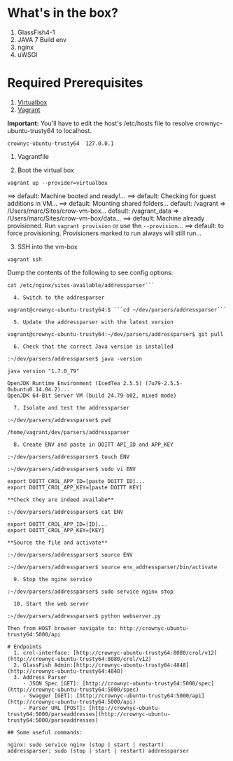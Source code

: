 # What's in the box?

  1. GlassFish4-1
  2. JAVA 7 Build env
  3. nginx
  4. uWSGI

# Required Prerequisites

  1. [Virtualbox](https://www.virtualbox.org/)
  2. [Vagrant](https://www.vagrantup.com/)

**Important:** You'll have to edit the host's /etc/hosts file to resolve crownyc-ubuntu-trusty64 to localhost.

```crownyc-ubuntu-trusty64	127.0.0.1```

  1. Vagrantfile

  2. Boot the virtual box

```vagrant up --provider=virtualbox```

==> default: Machine booted and ready!...
==> default: Checking for guest additions in VM...
==> default: Mounting shared folders...
    default: /vagrant => /Users/marc/Sites/crow-vm-box...
    default: /vagrant_data => /Users/marc/Sites/crow-vm-box/data...
    ==> default: Machine already provisioned. Run `vagrant provision` or use the `--provision`...
    ==> default: to force provisioning. Provisioners marked to run always will still run...

  3. SSH into the vm-box

```vagrant ssh```

Dump the contents of the following to see config options:

```cat /etc/init/addressparser.conf...
cat /etc/nginx/sites-available/addressparser```

  4. Switch to the addresparser 

vagrant@crownyc-ubuntu-trusty64:$ ```cd ~/dev/parsers/addressparser```

  5. Update the addressparser with the latest version

vagrant@crownyc-ubuntu-trusty64:~/dev/parsers/addressparser$ git pull

  6. Check that the correct Java version is installed

:~/dev/parsers/addressparser$ java -version

java version "1.7.0_79"

OpenJDK Runtime Environment (IcedTea 2.5.5) (7u79-2.5.5-0ubuntu0.14.04.2)...
OpenJDK 64-Bit Server VM (build 24.79-b02, mixed mode)

  7. Isolate and test the addressparser

:~/dev/parsers/addressparser$ pwd

/home/vagrant/dev/parsers/addressparser

  8. Create ENV and paste in DOITT API_ID and APP_KEY

:~/dev/parsers/addressparser$ touch ENV

:~/dev/parsers/addressparser$ sudo vi ENV

export DOITT_CROL_APP_ID=[paste DOITT ID]...
export DOITT_CROL_APP_KEY=[paste DOITT KEY]

**Check they are indeed availabe**

:~/dev/parsers/addressparser$ cat ENV

export DOITT_CROL_APP_ID=[ID]...
export DOITT_CROL_APP_KEY=[KEY]

**Source the file and activate**

:~/dev/parsers/addressparser$ source ENV

:~/dev/parsers/addressparser$ source env_addressparser/bin/activate

  9. Stop the nginx service

:~/dev/parsers/addressparser$ sudo service nginx stop

  10. Start the web server

:~/dev/parsers/addressparser$ python webserver.py

Then from HOST browser navigate to: http://crownyc-ubuntu-trusty64:5000/api

# Endpoints 
  1. crol-interface: [http://crownyc-ubuntu-trusty64:8080/crol/v12](http://crownyc-ubuntu-trusty64:8080/crol/v12)
  2. GlassFish Admin:[http://crownyc-ubuntu-trusty64:4848](http://crownyc-ubuntu-trusty64:4848)
  3. Address Parser 
     - JSON Spec [GET]: [http://crownyc-ubuntu-trusty64:5000/spec](http://crownyc-ubuntu-trusty64:5000/spec)
     - Swagger [GET]: [http://crownyc-ubuntu-trusty64:5000/api](http://crownyc-ubuntu-trusty64:5000/api)
     - Parser URL [POST]: [http://crownyc-ubuntu-trusty64:5000/parseaddresses](http://crownyc-ubuntu-trusty64:5000/parseaddresses)

## Some useful commands: 

nginx: sudo service nginx (stop | start | restart)
addressparser: sudo (stop | start | restart) addressparser

